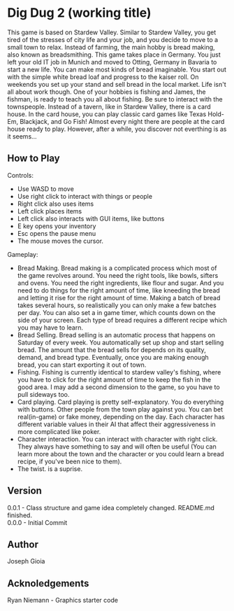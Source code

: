 # Dig Dug 2 (working title)
This game is based on Stardew Valley. Similar to Stardew Valley, you get tired of the stresses of city life and your job, and you decide to move to a small town to relax. Instead of farming, the main hobby is bread making, also known as breadsmithing. This game takes place in Germany. You just left your old IT job in Munich and moved to Otting, Germany in Bavaria to start a new life. You can make most kinds of bread imaginable. You start out with the simple white bread loaf and progress to the kaiser roll. On weekends you set up your stand and sell bread in the local market. Life isn't all about work though. One of your hobbies is fishing and James, the fishman, is ready to teach you all about fishing. Be sure to interact with the townspeople. Instead of a tavern, like in Stardew Valley, there is a card house. In the card house, you can play classic card games like Texas Hold-Em, Blackjack, and Go Fish! Almost every night there are people at the card house ready to play. However, after a while, you discover not everthing is as it seems...

## How to Play
Controls:
- Use WASD to move
- Use right click to interact with things or people
- Right click also uses items
- Left click places items
- Left click also interacts with GUI items, like buttons
- E key opens your inventory
- Esc opens the pause menu
- The mouse moves the cursor.

Gameplay:
- Bread Making. Bread making is a complicated process which most of the game revolves around. You need the right tools, like bowls, sifters and ovens. You need the right ingredients, like flour and sugar. And you need to do things for the right amount of time, like kneeding the bread and letting it rise for the right amount of time. Making a batch of bread takes several hours, so realistically you can only make a few batches per day. You can also set a in game timer, which counts down on the side of your screen. Each type of bread requires a different recipe which you may have to learn.
- Bread Selling. Bread selling is an automatic process that happens on Saturday of every week. You automatically set up shop and start selling bread. The amount that the bread sells for depends on its quality, demand, and bread type. Eventually, once you are making enough bread, you can start exporting it out of town.
- Fishing. Fishing is currently identical to stardew valley's fishing, where you have to click for the right amount of time to keep the fish in the good area. I may add a second dimension to the game, so you have to pull sideways too.
- Card playing. Card playing is pretty self-explanatory. You do everything with buttons. Other people from the town play against you. You can bet real(in-game) or fake money, depending on the day. Each character has different variable values in their AI that affect their aggressiveness in more complicated like poker.
- Character interaction. You can interact with character with right click. They always have something to say and will often be useful (You can learn more about the town and the character or you could learn a bread recipe, if you've been nice to them).
- The twist. is a suprise.

## Version
0.0.1 - Class structure and game idea completely changed. README.md finished.  
0.0.0 - Initial Commit

## Author
Joseph Gioia

## Acknoledgements
Ryan Niemann - Graphics starter code